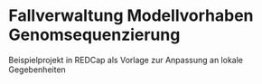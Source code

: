 # Fallverwaltung Modellvorhaben Genomsequenzierung

Beispielprojekt in REDCap als Vorlage zur Anpassung an lokale Gegebenheiten

